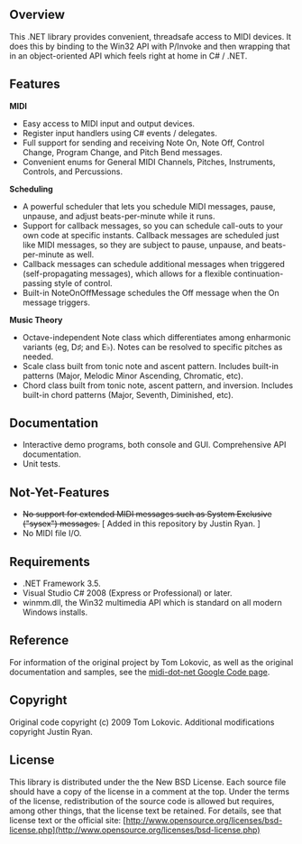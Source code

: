Overview
---
This .NET library provides convenient, threadsafe access to MIDI devices. It does this by binding to the Win32 API with P/Invoke and then wrapping that in an object-oriented API which feels right at home in C# / .NET.

Features
---
**MIDI**

* Easy access to MIDI input and output devices.
* Register input handlers using C# events / delegates.
* Full support for sending and receiving Note On, Note Off, Control Change, Program Change, and Pitch Bend messages.
* Convenient enums for General MIDI Channels, Pitches, Instruments, Controls, and Percussions.

**Scheduling**

* A powerful scheduler that lets you schedule MIDI messages, pause, unpause, and adjust beats-per-minute while it runs.
* Support for callback messages, so you can schedule call-outs to your own code at specific instants. Callback messages are scheduled just like MIDI messages, so they are subject to pause, unpause, and beats-per-minute as well.
* Callback messages can schedule additional messages when triggered (self-propagating messages), which allows for a flexible continuation-passing style of control.
* Built-in NoteOnOffMessage schedules the Off message when the On message triggers.

**Music Theory**

* Octave-independent Note class which differentiates among enharmonic variants (eg, D♯; and E♭). Notes can be resolved to specific pitches as needed.
* Scale class built from tonic note and ascent pattern. Includes built-in patterns (Major, Melodic Minor Ascending, Chromatic, etc).
* Chord class built from tonic note, ascent pattern, and inversion. Includes built-in chord patterns (Major, Seventh, Diminished, etc).

Documentation
---------
* Interactive demo programs, both console and GUI.
Comprehensive API documentation.
* Unit tests.

Not-Yet-Features
-------
* ~~No support for extended MIDI messages such as System Exclusive ("sysex") messages.~~ [ Added in this repository by Justin Ryan. ]
* No MIDI file I/O.

Requirements
-----
* .NET Framework 3.5.
* Visual Studio C# 2008 (Express or Professional) or later.
* winmm.dll, the Win32 multimedia API which is standard on all modern Windows installs.

Reference
---
For information of the original project by Tom Lokovic, as well as the original documentation and samples, see the [midi-dot-net Google Code page](https://code.google.com/p/midi-dot-net/).

Copyright
---
Original code copyright (c) 2009 Tom Lokovic.
Additional modifications copyright Justin Ryan.

License
---

This library is distributed under the the New BSD License.  Each source file should have a
copy of the license in a comment at the top.  Under the terms of the license, redistribution of the
source code is allowed but requires, among other things, that the license text be retained.  For
details, see that license text or the official site: [http://www.opensource.org/licenses/bsd-license.php](http://www.opensource.org/licenses/bsd-license.php)